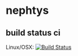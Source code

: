 # nephtys

## build status ci

Linux/OSX: [![Build Status](https://travis-ci.org/Milerius/nephtys.svg?branch=master)](https://travis-ci.org/Milerius/nephtys)